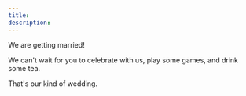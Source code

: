```yaml
---
title:
description:
---
```


We are getting married!

We can't wait for you to celebrate with us, play some games, and drink some tea. 

That's our kind of wedding.
